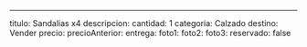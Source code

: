 ---
titulo: Sandalias x4
descripcion:
cantidad: 1
categoria: Calzado
destino: Vender
precio:
precioAnterior:
entrega:
foto1:
foto2:
foto3:
reservado: false
